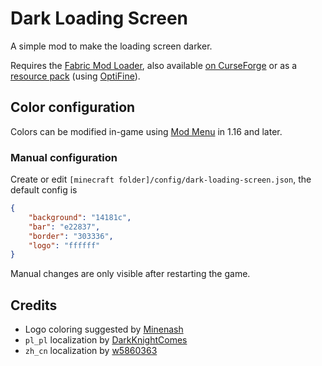 # Dark Loading Screen

A simple mod to make the loading screen darker.

Requires the [Fabric Mod Loader](https://fabricmc.net), also available [on CurseForge](https://www.curseforge.com/minecraft/mc-mods/dark-loading-screen) or as a [resource pack](https://www.curseforge.com/minecraft/texture-packs/dark-loading-screen) (using [OptiFine](https://optifine.net/)).



## Color configuration

Colors can be modified in-game using [Mod Menu](https://www.curseforge.com/minecraft/mc-mods/modmenu) in 1.16 and later.

### Manual configuration

Create or edit `[minecraft folder]/config/dark-loading-screen.json`, the default config is
```json
{
    "background": "14181c",
    "bar": "e22837",
    "border": "303336",
    "logo": "ffffff"
}
```

Manual changes are only visible after restarting the game.



## Credits

- Logo coloring suggested by [Minenash](https://github.com/Minenash)
- `pl_pl` localization by [DarkKnightComes](https://github.com/DarkKnightComes)
- `zh_cn` localization by [w5860363](https://github.com/w5860363)
